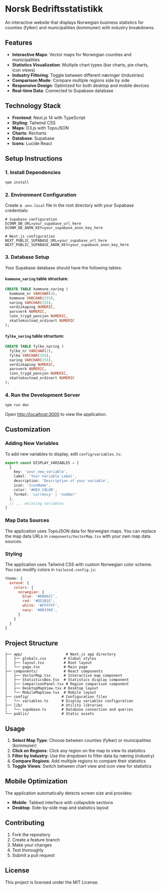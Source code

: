 # Norsk Bedriftsstatistikk

An interactive website that displays Norwegian business statistics for counties (fylker) and municipalities (kommuner) with industry breakdowns.

## Features

- **Interactive Maps**: Vector maps for Norwegian counties and municipalities
- **Statistics Visualization**: Multiple chart types (bar charts, pie charts, icon views)
- **Industry Filtering**: Toggle between different næringer (industries)
- **Comparison Mode**: Compare multiple regions side by side
- **Responsive Design**: Optimized for both desktop and mobile devices
- **Real-time Data**: Connected to Supabase database

## Technology Stack

- **Frontend**: Next.js 14 with TypeScript
- **Styling**: Tailwind CSS
- **Maps**: D3.js with TopoJSON
- **Charts**: Recharts
- **Database**: Supabase
- **Icons**: Lucide React

## Setup Instructions

### 1. Install Dependencies

```bash
npm install
```

### 2. Environment Configuration

Create a `.env.local` file in the root directory with your Supabase credentials:

```env
# Supabase configuration
ECONM_DB_URL=your_supabase_url_here
ECONM_DB_ANON_KEY=your_supabase_anon_key_here

# Next.js configuration
NEXT_PUBLIC_SUPABASE_URL=your_supabase_url_here
NEXT_PUBLIC_SUPABASE_ANON_KEY=your_supabase_anon_key_here
```

### 3. Database Setup

Your Supabase database should have the following tables:

#### `kommune_naring` table structure:
```sql
CREATE TABLE kommune_naring (
  kommune_nr VARCHAR(4),
  kommune VARCHAR(255),
  naring VARCHAR(255),
  verdiskaping NUMERIC,
  aarsverk NUMERIC,
  lonn_trygd_pensjon NUMERIC,
  skattekostnad_ordinart NUMERIC
);
```

#### `fylke_naring` table structure:
```sql
CREATE TABLE fylke_naring (
  fylke_nr VARCHAR(2),
  fylke VARCHAR(255),
  naring VARCHAR(255),
  verdiskaping NUMERIC,
  aarsverk NUMERIC,
  lonn_trygd_pensjon NUMERIC,
  skattekostnad_ordinart NUMERIC
);
```

### 4. Run the Development Server

```bash
npm run dev
```

Open [http://localhost:3000](http://localhost:3000) to view the application.

## Customization

### Adding New Variables

To add new variables to display, edit `config/variables.ts`:

```typescript
export const DISPLAY_VARIABLES = [
  {
    key: 'your_new_variable',
    label: 'Your Variable Label',
    description: 'Description of your variable',
    icon: 'IconName',
    color: '#HEX_COLOR',
    format: 'currency' | 'number'
  },
  // ... existing variables
]
```

### Map Data Sources

The application uses TopoJSON data for Norwegian maps. You can replace the map data URLs in `components/VectorMap.tsx` with your own map data sources.

### Styling

The application uses Tailwind CSS with custom Norwegian color scheme. You can modify colors in `tailwind.config.js`:

```javascript
theme: {
  extend: {
    colors: {
      norwegian: {
        blue: '#0066CC',
        red: '#D52B1E',
        white: '#FFFFFF',
        navy: '#003366',
      }
    }
  }
}
```

## Project Structure

```
├── app/                    # Next.js app directory
│   ├── globals.css        # Global styles
│   ├── layout.tsx         # Root layout
│   └── page.tsx           # Main page
├── components/            # React components
│   ├── VectorMap.tsx      # Interactive map component
│   ├── StatisticsBox.tsx  # Statistics display component
│   ├── ComparisonPanel.tsx # Region comparison component
│   ├── DesktopMapView.tsx # Desktop layout
│   └── MobileMapView.tsx  # Mobile layout
├── config/               # Configuration files
│   └── variables.ts      # Display variables configuration
├── lib/                  # Utility libraries
│   └── supabase.ts       # Database connection and queries
└── public/               # Static assets
```

## Usage

1. **Select Map Type**: Choose between counties (fylker) or municipalities (kommuner)
2. **Click on Regions**: Click any region on the map to view its statistics
3. **Filter by Industry**: Use the dropdown to filter data by næring (industry)
4. **Compare Regions**: Add multiple regions to compare their statistics
5. **Toggle Views**: Switch between chart view and icon view for statistics

## Mobile Optimization

The application automatically detects screen size and provides:
- **Mobile**: Tabbed interface with collapsible sections
- **Desktop**: Side-by-side map and statistics layout

## Contributing

1. Fork the repository
2. Create a feature branch
3. Make your changes
4. Test thoroughly
5. Submit a pull request

## License

This project is licensed under the MIT License.
